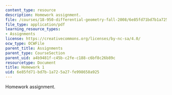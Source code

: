 ```yaml
---
content_type: resource
description: Homework assignment.
file: /courses/18-950-differential-geometry-fall-2008/6e85fd71bd7b1a725a27fe998658a925_homework1.pdf
file_type: application/pdf
learning_resource_types:
- Assignments
license: https://creativecommons.org/licenses/by-nc-sa/4.0/
ocw_type: OCWFile
parent_title: Assignments
parent_type: CourseSection
parent_uid: a4b9481f-c45b-c2fe-c188-c6bf8c26b89c
resourcetype: Document
title: Homework 1
uid: 6e85fd71-bd7b-1a72-5a27-fe998658a925
---
```

Homework assignment.